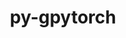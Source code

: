 ---
title: "py-gpytorch"
layout: cache
categories: [package, develop]
meta: {"compilers": ["apple-clang@=15.0.0", "gcc@=13.2.0"], "num_specs": 41, "num_specs_by_stack": {"ml-darwin-aarch64-mps": 4, "ml-linux-aarch64-cpu": 10, "ml-linux-aarch64-cuda": 8, "ml-linux-x86_64-cpu": 9, "ml-linux-x86_64-cuda": 8, "root": 41}, "oss": ["ubuntu24.04", "ventura"], "platforms": ["darwin", "linux"], "stacks": ["ml-darwin-aarch64-mps", "ml-linux-aarch64-cpu", "ml-linux-aarch64-cuda", "ml-linux-x86_64-cpu", "ml-linux-x86_64-cuda", "root"], "targets": ["aarch64", "x86_64_v3"], "versions": ["1.13"]}
spec_details: [{"compiler": "gcc@=13.2.0", "hash": "2xq4bxnksnjzcjtuaqto6lcxpndcqmdi", "os": "ubuntu24.04", "platform": "linux", "size": "-", "stacks": ["ml-linux-x86_64-cpu", "root"], "tarball": "https://binaries.spack.io/develop/build_cache/linux-ubuntu24.04-x86_64_v3/gcc-13.2.0/py-gpytorch-1.13/linux-ubuntu24.04-x86_64_v3-gcc-13.2.0-py-gpytorch-1.13-2xq4bxnksnjzcjtuaqto6lcxpndcqmdi.spack", "target": "x86_64_v3", "variants": ["build_system=python_pip"], "versions": ["1.13"]}, {"compiler": "apple-clang@=15.0.0", "hash": "2y2sged44w2lcsxwgjd6gib4ryk6poyg", "os": "ventura", "platform": "darwin", "size": "-", "stacks": ["ml-darwin-aarch64-mps", "root"], "tarball": "https://binaries.spack.io/develop/build_cache/darwin-ventura-aarch64/apple-clang-15.0.0/py-gpytorch-1.13/darwin-ventura-aarch64-apple-clang-15.0.0-py-gpytorch-1.13-2y2sged44w2lcsxwgjd6gib4ryk6poyg.spack", "target": "aarch64", "variants": ["build_system=python_pip"], "versions": ["1.13"]}, {"compiler": "gcc@=13.2.0", "hash": "3fv42xrf2vkbk6oud643antwm2ksis4g", "os": "ubuntu24.04", "platform": "linux", "size": "-", "stacks": ["ml-linux-aarch64-cpu", "root"], "tarball": "https://binaries.spack.io/develop/build_cache/linux-ubuntu24.04-aarch64/gcc-13.2.0/py-gpytorch-1.13/linux-ubuntu24.04-aarch64-gcc-13.2.0-py-gpytorch-1.13-3fv42xrf2vkbk6oud643antwm2ksis4g.spack", "target": "aarch64", "variants": ["build_system=python_pip"], "versions": ["1.13"]}, {"compiler": "gcc@=13.2.0", "hash": "43fsq7454ogenlqod6yydj6xvlueqfcl", "os": "ubuntu24.04", "platform": "linux", "size": "-", "stacks": ["ml-linux-x86_64-cuda", "root"], "tarball": "https://binaries.spack.io/develop/build_cache/linux-ubuntu24.04-x86_64_v3/gcc-13.2.0/py-gpytorch-1.13/linux-ubuntu24.04-x86_64_v3-gcc-13.2.0-py-gpytorch-1.13-43fsq7454ogenlqod6yydj6xvlueqfcl.spack", "target": "x86_64_v3", "variants": ["build_system=python_pip"], "versions": ["1.13"]}, {"compiler": "gcc@=13.2.0", "hash": "45y4ire23qsyp3dma4o2ienmf2zbcfvk", "os": "ubuntu24.04", "platform": "linux", "size": "-", "stacks": ["ml-linux-aarch64-cpu", "root"], "tarball": "https://binaries.spack.io/develop/build_cache/linux-ubuntu24.04-aarch64/gcc-13.2.0/py-gpytorch-1.13/linux-ubuntu24.04-aarch64-gcc-13.2.0-py-gpytorch-1.13-45y4ire23qsyp3dma4o2ienmf2zbcfvk.spack", "target": "aarch64", "variants": ["build_system=python_pip"], "versions": ["1.13"]}, {"compiler": "gcc@=13.2.0", "hash": "52bwyq6mgg6ftbhhfxlxjwye6o5bmwkb", "os": "ubuntu24.04", "platform": "linux", "size": "-", "stacks": ["ml-linux-aarch64-cpu", "root"], "tarball": "https://binaries.spack.io/develop/build_cache/linux-ubuntu24.04-aarch64/gcc-13.2.0/py-gpytorch-1.13/linux-ubuntu24.04-aarch64-gcc-13.2.0-py-gpytorch-1.13-52bwyq6mgg6ftbhhfxlxjwye6o5bmwkb.spack", "target": "aarch64", "variants": ["build_system=python_pip"], "versions": ["1.13"]}, {"compiler": "gcc@=13.2.0", "hash": "5xhc64eerdklracoobswcemwwmpi4a6p", "os": "ubuntu24.04", "platform": "linux", "size": "-", "stacks": ["ml-linux-aarch64-cuda", "root"], "tarball": "https://binaries.spack.io/develop/build_cache/linux-ubuntu24.04-aarch64/gcc-13.2.0/py-gpytorch-1.13/linux-ubuntu24.04-aarch64-gcc-13.2.0-py-gpytorch-1.13-5xhc64eerdklracoobswcemwwmpi4a6p.spack", "target": "aarch64", "variants": ["build_system=python_pip"], "versions": ["1.13"]}, {"compiler": "gcc@=13.2.0", "hash": "6pdoygids7mcjgsammjbxkrrql3io5ur", "os": "ubuntu24.04", "platform": "linux", "size": "-", "stacks": ["ml-linux-aarch64-cpu", "root"], "tarball": "https://binaries.spack.io/develop/build_cache/linux-ubuntu24.04-aarch64/gcc-13.2.0/py-gpytorch-1.13/linux-ubuntu24.04-aarch64-gcc-13.2.0-py-gpytorch-1.13-6pdoygids7mcjgsammjbxkrrql3io5ur.spack", "target": "aarch64", "variants": ["build_system=python_pip"], "versions": ["1.13"]}, {"compiler": "gcc@=13.2.0", "hash": "al7pe3ctkuucbd2hdmvqatssttl3tnsi", "os": "ubuntu24.04", "platform": "linux", "size": "-", "stacks": ["ml-linux-aarch64-cpu", "root"], "tarball": "https://binaries.spack.io/develop/build_cache/linux-ubuntu24.04-aarch64/gcc-13.2.0/py-gpytorch-1.13/linux-ubuntu24.04-aarch64-gcc-13.2.0-py-gpytorch-1.13-al7pe3ctkuucbd2hdmvqatssttl3tnsi.spack", "target": "aarch64", "variants": ["build_system=python_pip"], "versions": ["1.13"]}, {"compiler": "apple-clang@=15.0.0", "hash": "busfvzn45qxptcfufqvurnkdbqpu2umd", "os": "ventura", "platform": "darwin", "size": "-", "stacks": ["ml-darwin-aarch64-mps", "root"], "tarball": "https://binaries.spack.io/develop/build_cache/darwin-ventura-aarch64/apple-clang-15.0.0/py-gpytorch-1.13/darwin-ventura-aarch64-apple-clang-15.0.0-py-gpytorch-1.13-busfvzn45qxptcfufqvurnkdbqpu2umd.spack", "target": "aarch64", "variants": ["build_system=python_pip"], "versions": ["1.13"]}, {"compiler": "gcc@=13.2.0", "hash": "c6rqorreujcqbgtwtpkvdppplq47tuud", "os": "ubuntu24.04", "platform": "linux", "size": "-", "stacks": ["ml-linux-x86_64-cpu", "root"], "tarball": "https://binaries.spack.io/develop/build_cache/linux-ubuntu24.04-x86_64_v3/gcc-13.2.0/py-gpytorch-1.13/linux-ubuntu24.04-x86_64_v3-gcc-13.2.0-py-gpytorch-1.13-c6rqorreujcqbgtwtpkvdppplq47tuud.spack", "target": "x86_64_v3", "variants": ["build_system=python_pip"], "versions": ["1.13"]}, {"compiler": "apple-clang@=15.0.0", "hash": "dlhcgee7ddzhkzqxneyz6nzqnhbne37n", "os": "ventura", "platform": "darwin", "size": "-", "stacks": ["ml-darwin-aarch64-mps", "root"], "tarball": "https://binaries.spack.io/develop/build_cache/darwin-ventura-aarch64/apple-clang-15.0.0/py-gpytorch-1.13/darwin-ventura-aarch64-apple-clang-15.0.0-py-gpytorch-1.13-dlhcgee7ddzhkzqxneyz6nzqnhbne37n.spack", "target": "aarch64", "variants": ["build_system=python_pip"], "versions": ["1.13"]}, {"compiler": "gcc@=13.2.0", "hash": "f353lotb6soh3ijsylcapwcsag3kjqj6", "os": "ubuntu24.04", "platform": "linux", "size": "-", "stacks": ["root"], "tarball": "https://binaries.spack.io/develop/build_cache/linux-ubuntu24.04-x86_64_v3/gcc-13.2.0/py-gpytorch-1.13/linux-ubuntu24.04-x86_64_v3-gcc-13.2.0-py-gpytorch-1.13-f353lotb6soh3ijsylcapwcsag3kjqj6.spack", "target": "x86_64_v3", "variants": ["build_system=python_pip"], "versions": ["1.13"]}, {"compiler": "gcc@=13.2.0", "hash": "ga5hm7wewaxuruglhbjecxuxphvfelwr", "os": "ubuntu24.04", "platform": "linux", "size": "-", "stacks": ["ml-linux-x86_64-cuda", "root"], "tarball": "https://binaries.spack.io/develop/build_cache/linux-ubuntu24.04-x86_64_v3/gcc-13.2.0/py-gpytorch-1.13/linux-ubuntu24.04-x86_64_v3-gcc-13.2.0-py-gpytorch-1.13-ga5hm7wewaxuruglhbjecxuxphvfelwr.spack", "target": "x86_64_v3", "variants": ["build_system=python_pip"], "versions": ["1.13"]}, {"compiler": "gcc@=13.2.0", "hash": "hlz4lnfmrbwpyu7wtbaiuvvehybhk2yu", "os": "ubuntu24.04", "platform": "linux", "size": "-", "stacks": ["ml-linux-x86_64-cpu", "root"], "tarball": "https://binaries.spack.io/develop/build_cache/linux-ubuntu24.04-x86_64_v3/gcc-13.2.0/py-gpytorch-1.13/linux-ubuntu24.04-x86_64_v3-gcc-13.2.0-py-gpytorch-1.13-hlz4lnfmrbwpyu7wtbaiuvvehybhk2yu.spack", "target": "x86_64_v3", "variants": ["build_system=python_pip"], "versions": ["1.13"]}, {"compiler": "apple-clang@=15.0.0", "hash": "hxq3fowy2zvnzetwvx3eejmenkdrhhel", "os": "ventura", "platform": "darwin", "size": "-", "stacks": ["ml-darwin-aarch64-mps", "root"], "tarball": "https://binaries.spack.io/develop/build_cache/darwin-ventura-aarch64/apple-clang-15.0.0/py-gpytorch-1.13/darwin-ventura-aarch64-apple-clang-15.0.0-py-gpytorch-1.13-hxq3fowy2zvnzetwvx3eejmenkdrhhel.spack", "target": "aarch64", "variants": ["build_system=python_pip"], "versions": ["1.13"]}, {"compiler": "gcc@=13.2.0", "hash": "idnb5ut4o3cbrawnfvjrnfloq6marzxc", "os": "ubuntu24.04", "platform": "linux", "size": "-", "stacks": ["ml-linux-aarch64-cuda", "root"], "tarball": "https://binaries.spack.io/develop/build_cache/linux-ubuntu24.04-aarch64/gcc-13.2.0/py-gpytorch-1.13/linux-ubuntu24.04-aarch64-gcc-13.2.0-py-gpytorch-1.13-idnb5ut4o3cbrawnfvjrnfloq6marzxc.spack", "target": "aarch64", "variants": ["build_system=python_pip"], "versions": ["1.13"]}, {"compiler": "gcc@=13.2.0", "hash": "jt2zcbt5jkhevtcfmoaljz5hjskaq7fa", "os": "ubuntu24.04", "platform": "linux", "size": "-", "stacks": ["ml-linux-aarch64-cuda", "root"], "tarball": "https://binaries.spack.io/develop/build_cache/linux-ubuntu24.04-aarch64/gcc-13.2.0/py-gpytorch-1.13/linux-ubuntu24.04-aarch64-gcc-13.2.0-py-gpytorch-1.13-jt2zcbt5jkhevtcfmoaljz5hjskaq7fa.spack", "target": "aarch64", "variants": ["build_system=python_pip"], "versions": ["1.13"]}, {"compiler": "gcc@=13.2.0", "hash": "jtogtl4ktmf5kumg5jz54knewk67jgk7", "os": "ubuntu24.04", "platform": "linux", "size": "-", "stacks": ["ml-linux-aarch64-cpu", "root"], "tarball": "https://binaries.spack.io/develop/build_cache/linux-ubuntu24.04-aarch64/gcc-13.2.0/py-gpytorch-1.13/linux-ubuntu24.04-aarch64-gcc-13.2.0-py-gpytorch-1.13-jtogtl4ktmf5kumg5jz54knewk67jgk7.spack", "target": "aarch64", "variants": ["build_system=python_pip"], "versions": ["1.13"]}, {"compiler": "gcc@=13.2.0", "hash": "kjobl3pqnj2fmpxpl57fajnugc5nr52o", "os": "ubuntu24.04", "platform": "linux", "size": "-", "stacks": ["ml-linux-aarch64-cpu", "root"], "tarball": "https://binaries.spack.io/develop/build_cache/linux-ubuntu24.04-aarch64/gcc-13.2.0/py-gpytorch-1.13/linux-ubuntu24.04-aarch64-gcc-13.2.0-py-gpytorch-1.13-kjobl3pqnj2fmpxpl57fajnugc5nr52o.spack", "target": "aarch64", "variants": ["build_system=python_pip"], "versions": ["1.13"]}, {"compiler": "gcc@=13.2.0", "hash": "koaowt2ld5rif6jzdbfvijmqi7mrpxnr", "os": "ubuntu24.04", "platform": "linux", "size": "-", "stacks": ["ml-linux-x86_64-cuda", "root"], "tarball": "https://binaries.spack.io/develop/build_cache/linux-ubuntu24.04-x86_64_v3/gcc-13.2.0/py-gpytorch-1.13/linux-ubuntu24.04-x86_64_v3-gcc-13.2.0-py-gpytorch-1.13-koaowt2ld5rif6jzdbfvijmqi7mrpxnr.spack", "target": "x86_64_v3", "variants": ["build_system=python_pip"], "versions": ["1.13"]}, {"compiler": "gcc@=13.2.0", "hash": "kqjr3ys47z6ovmrambzntzwla4y4rwb4", "os": "ubuntu24.04", "platform": "linux", "size": "-", "stacks": ["ml-linux-aarch64-cuda", "root"], "tarball": "https://binaries.spack.io/develop/build_cache/linux-ubuntu24.04-aarch64/gcc-13.2.0/py-gpytorch-1.13/linux-ubuntu24.04-aarch64-gcc-13.2.0-py-gpytorch-1.13-kqjr3ys47z6ovmrambzntzwla4y4rwb4.spack", "target": "aarch64", "variants": ["build_system=python_pip"], "versions": ["1.13"]}, {"compiler": "gcc@=13.2.0", "hash": "lcrmmymfkptb6vxxtyhnd6vc5sapaas6", "os": "ubuntu24.04", "platform": "linux", "size": "-", "stacks": ["ml-linux-x86_64-cpu", "root"], "tarball": "https://binaries.spack.io/develop/build_cache/linux-ubuntu24.04-x86_64_v3/gcc-13.2.0/py-gpytorch-1.13/linux-ubuntu24.04-x86_64_v3-gcc-13.2.0-py-gpytorch-1.13-lcrmmymfkptb6vxxtyhnd6vc5sapaas6.spack", "target": "x86_64_v3", "variants": ["build_system=python_pip"], "versions": ["1.13"]}, {"compiler": "gcc@=13.2.0", "hash": "llzcy5dc3mez7m4madojzdhzshgi5ohn", "os": "ubuntu24.04", "platform": "linux", "size": "-", "stacks": ["ml-linux-x86_64-cuda", "root"], "tarball": "https://binaries.spack.io/develop/build_cache/linux-ubuntu24.04-x86_64_v3/gcc-13.2.0/py-gpytorch-1.13/linux-ubuntu24.04-x86_64_v3-gcc-13.2.0-py-gpytorch-1.13-llzcy5dc3mez7m4madojzdhzshgi5ohn.spack", "target": "x86_64_v3", "variants": ["build_system=python_pip"], "versions": ["1.13"]}, {"compiler": "gcc@=13.2.0", "hash": "mb42adva3bs7hk5gldrazqejyjcwmcoe", "os": "ubuntu24.04", "platform": "linux", "size": "-", "stacks": ["ml-linux-x86_64-cpu", "root"], "tarball": "https://binaries.spack.io/develop/build_cache/linux-ubuntu24.04-x86_64_v3/gcc-13.2.0/py-gpytorch-1.13/linux-ubuntu24.04-x86_64_v3-gcc-13.2.0-py-gpytorch-1.13-mb42adva3bs7hk5gldrazqejyjcwmcoe.spack", "target": "x86_64_v3", "variants": ["build_system=python_pip"], "versions": ["1.13"]}, {"compiler": "gcc@=13.2.0", "hash": "msmdefqhkxxhctnheabh2jjgtdy6nkwf", "os": "ubuntu24.04", "platform": "linux", "size": "-", "stacks": ["ml-linux-aarch64-cuda", "root"], "tarball": "https://binaries.spack.io/develop/build_cache/linux-ubuntu24.04-aarch64/gcc-13.2.0/py-gpytorch-1.13/linux-ubuntu24.04-aarch64-gcc-13.2.0-py-gpytorch-1.13-msmdefqhkxxhctnheabh2jjgtdy6nkwf.spack", "target": "aarch64", "variants": ["build_system=python_pip"], "versions": ["1.13"]}, {"compiler": "gcc@=13.2.0", "hash": "nakdnkaxtwolgqcvke54azj4vzsgektz", "os": "ubuntu24.04", "platform": "linux", "size": "-", "stacks": ["ml-linux-aarch64-cuda", "root"], "tarball": "https://binaries.spack.io/develop/build_cache/linux-ubuntu24.04-aarch64/gcc-13.2.0/py-gpytorch-1.13/linux-ubuntu24.04-aarch64-gcc-13.2.0-py-gpytorch-1.13-nakdnkaxtwolgqcvke54azj4vzsgektz.spack", "target": "aarch64", "variants": ["build_system=python_pip"], "versions": ["1.13"]}, {"compiler": "gcc@=13.2.0", "hash": "nazyalqjiujieyxsgf5mh3yk4dnsnwxy", "os": "ubuntu24.04", "platform": "linux", "size": "-", "stacks": ["ml-linux-aarch64-cuda", "root"], "tarball": "https://binaries.spack.io/develop/build_cache/linux-ubuntu24.04-aarch64/gcc-13.2.0/py-gpytorch-1.13/linux-ubuntu24.04-aarch64-gcc-13.2.0-py-gpytorch-1.13-nazyalqjiujieyxsgf5mh3yk4dnsnwxy.spack", "target": "aarch64", "variants": ["build_system=python_pip"], "versions": ["1.13"]}, {"compiler": "gcc@=13.2.0", "hash": "o5aujaqgznpwvevju67pslwlsrblu3cl", "os": "ubuntu24.04", "platform": "linux", "size": "-", "stacks": ["ml-linux-x86_64-cpu", "root"], "tarball": "https://binaries.spack.io/develop/build_cache/linux-ubuntu24.04-x86_64_v3/gcc-13.2.0/py-gpytorch-1.13/linux-ubuntu24.04-x86_64_v3-gcc-13.2.0-py-gpytorch-1.13-o5aujaqgznpwvevju67pslwlsrblu3cl.spack", "target": "x86_64_v3", "variants": ["build_system=python_pip"], "versions": ["1.13"]}, {"compiler": "gcc@=13.2.0", "hash": "ohpzn7ylubqpufnbetaikbjc4oh22sij", "os": "ubuntu24.04", "platform": "linux", "size": "-", "stacks": ["ml-linux-aarch64-cuda", "root"], "tarball": "https://binaries.spack.io/develop/build_cache/linux-ubuntu24.04-aarch64/gcc-13.2.0/py-gpytorch-1.13/linux-ubuntu24.04-aarch64-gcc-13.2.0-py-gpytorch-1.13-ohpzn7ylubqpufnbetaikbjc4oh22sij.spack", "target": "aarch64", "variants": ["build_system=python_pip"], "versions": ["1.13"]}, {"compiler": "gcc@=13.2.0", "hash": "p4cu4bjpi6auvxpp6ntfuhihf33y62sz", "os": "ubuntu24.04", "platform": "linux", "size": "-", "stacks": ["ml-linux-x86_64-cuda", "root"], "tarball": "https://binaries.spack.io/develop/build_cache/linux-ubuntu24.04-x86_64_v3/gcc-13.2.0/py-gpytorch-1.13/linux-ubuntu24.04-x86_64_v3-gcc-13.2.0-py-gpytorch-1.13-p4cu4bjpi6auvxpp6ntfuhihf33y62sz.spack", "target": "x86_64_v3", "variants": ["build_system=python_pip"], "versions": ["1.13"]}, {"compiler": "gcc@=13.2.0", "hash": "pm3dvhgg26dmvraxcaerfysws24fzhtv", "os": "ubuntu24.04", "platform": "linux", "size": "-", "stacks": ["ml-linux-x86_64-cpu", "root"], "tarball": "https://binaries.spack.io/develop/build_cache/linux-ubuntu24.04-x86_64_v3/gcc-13.2.0/py-gpytorch-1.13/linux-ubuntu24.04-x86_64_v3-gcc-13.2.0-py-gpytorch-1.13-pm3dvhgg26dmvraxcaerfysws24fzhtv.spack", "target": "x86_64_v3", "variants": ["build_system=python_pip"], "versions": ["1.13"]}, {"compiler": "gcc@=13.2.0", "hash": "qv66r3mb7q3bc4p5jly2s6hstlbsdpfr", "os": "ubuntu24.04", "platform": "linux", "size": "-", "stacks": ["ml-linux-x86_64-cpu", "root"], "tarball": "https://binaries.spack.io/develop/build_cache/linux-ubuntu24.04-x86_64_v3/gcc-13.2.0/py-gpytorch-1.13/linux-ubuntu24.04-x86_64_v3-gcc-13.2.0-py-gpytorch-1.13-qv66r3mb7q3bc4p5jly2s6hstlbsdpfr.spack", "target": "x86_64_v3", "variants": ["build_system=python_pip"], "versions": ["1.13"]}, {"compiler": "gcc@=13.2.0", "hash": "rvngukz5qwyxvhq4jcamvqvzboy65wch", "os": "ubuntu24.04", "platform": "linux", "size": "-", "stacks": ["ml-linux-aarch64-cpu", "root"], "tarball": "https://binaries.spack.io/develop/build_cache/linux-ubuntu24.04-aarch64/gcc-13.2.0/py-gpytorch-1.13/linux-ubuntu24.04-aarch64-gcc-13.2.0-py-gpytorch-1.13-rvngukz5qwyxvhq4jcamvqvzboy65wch.spack", "target": "aarch64", "variants": ["build_system=python_pip"], "versions": ["1.13"]}, {"compiler": "gcc@=13.2.0", "hash": "shc6oengitcwdocvnnv723y6va6oa6q2", "os": "ubuntu24.04", "platform": "linux", "size": "-", "stacks": ["ml-linux-x86_64-cuda", "root"], "tarball": "https://binaries.spack.io/develop/build_cache/linux-ubuntu24.04-x86_64_v3/gcc-13.2.0/py-gpytorch-1.13/linux-ubuntu24.04-x86_64_v3-gcc-13.2.0-py-gpytorch-1.13-shc6oengitcwdocvnnv723y6va6oa6q2.spack", "target": "x86_64_v3", "variants": ["build_system=python_pip"], "versions": ["1.13"]}, {"compiler": "gcc@=13.2.0", "hash": "tuc4qvepuxf76ci553yjnqfvp7x52ngf", "os": "ubuntu24.04", "platform": "linux", "size": "-", "stacks": ["ml-linux-x86_64-cuda", "root"], "tarball": "https://binaries.spack.io/develop/build_cache/linux-ubuntu24.04-x86_64_v3/gcc-13.2.0/py-gpytorch-1.13/linux-ubuntu24.04-x86_64_v3-gcc-13.2.0-py-gpytorch-1.13-tuc4qvepuxf76ci553yjnqfvp7x52ngf.spack", "target": "x86_64_v3", "variants": ["build_system=python_pip"], "versions": ["1.13"]}, {"compiler": "gcc@=13.2.0", "hash": "uym4z354scqaida5niya7qnx6ldf6t63", "os": "ubuntu24.04", "platform": "linux", "size": "-", "stacks": ["ml-linux-x86_64-cuda", "root"], "tarball": "https://binaries.spack.io/develop/build_cache/linux-ubuntu24.04-x86_64_v3/gcc-13.2.0/py-gpytorch-1.13/linux-ubuntu24.04-x86_64_v3-gcc-13.2.0-py-gpytorch-1.13-uym4z354scqaida5niya7qnx6ldf6t63.spack", "target": "x86_64_v3", "variants": ["build_system=python_pip"], "versions": ["1.13"]}, {"compiler": "gcc@=13.2.0", "hash": "v62lxno7u7nnnlqkhwxcmbahohd24eh2", "os": "ubuntu24.04", "platform": "linux", "size": "-", "stacks": ["ml-linux-x86_64-cpu", "root"], "tarball": "https://binaries.spack.io/develop/build_cache/linux-ubuntu24.04-x86_64_v3/gcc-13.2.0/py-gpytorch-1.13/linux-ubuntu24.04-x86_64_v3-gcc-13.2.0-py-gpytorch-1.13-v62lxno7u7nnnlqkhwxcmbahohd24eh2.spack", "target": "x86_64_v3", "variants": ["build_system=python_pip"], "versions": ["1.13"]}, {"compiler": "gcc@=13.2.0", "hash": "vgjhl5tkfgjueik7n3su7mnwme3ixtet", "os": "ubuntu24.04", "platform": "linux", "size": "-", "stacks": ["root"], "tarball": "https://binaries.spack.io/develop/build_cache/linux-ubuntu24.04-aarch64/gcc-13.2.0/py-gpytorch-1.13/linux-ubuntu24.04-aarch64-gcc-13.2.0-py-gpytorch-1.13-vgjhl5tkfgjueik7n3su7mnwme3ixtet.spack", "target": "aarch64", "variants": ["build_system=python_pip"], "versions": ["1.13"]}, {"compiler": "gcc@=13.2.0", "hash": "y37fihjeyt6bijftle6wlzwi4siugkjl", "os": "ubuntu24.04", "platform": "linux", "size": "-", "stacks": ["ml-linux-aarch64-cpu", "root"], "tarball": "https://binaries.spack.io/develop/build_cache/linux-ubuntu24.04-aarch64/gcc-13.2.0/py-gpytorch-1.13/linux-ubuntu24.04-aarch64-gcc-13.2.0-py-gpytorch-1.13-y37fihjeyt6bijftle6wlzwi4siugkjl.spack", "target": "aarch64", "variants": ["build_system=python_pip"], "versions": ["1.13"]}, {"compiler": "gcc@=13.2.0", "hash": "yyvkurdxdmrtsqkvgunxn4pd47odpruk", "os": "ubuntu24.04", "platform": "linux", "size": "-", "stacks": ["ml-linux-aarch64-cpu", "root"], "tarball": "https://binaries.spack.io/develop/build_cache/linux-ubuntu24.04-aarch64/gcc-13.2.0/py-gpytorch-1.13/linux-ubuntu24.04-aarch64-gcc-13.2.0-py-gpytorch-1.13-yyvkurdxdmrtsqkvgunxn4pd47odpruk.spack", "target": "aarch64", "variants": ["build_system=python_pip"], "versions": ["1.13"]}]
---